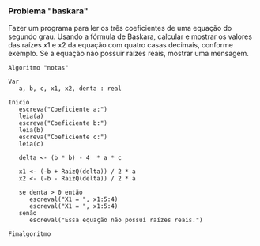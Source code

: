 ### Problema "baskara"
Fazer um programa para ler os três coeficientes de uma equação do segundo grau. Usando a fórmula de Baskara, calcular e mostrar os valores das raízes x1 e x2 da equação com quatro casas decimais,
conforme exemplo. Se a equação não possuir raízes reais, mostrar uma mensagem. 

```portugol
Algoritmo "notas"

Var
   a, b, c, x1, x2, denta : real

Inicio
   escreva("Coeficiente a:")
   leia(a)
   escreva("Coeficiente b:")
   leia(b)
   escreva("Coeficiente c:")
   leia(c)

   delta <- (b * b) - 4  * a * c

   x1 <- (-b + RaizQ(delta)) / 2 * a
   x2 <- (-b - RaizQ(delta)) / 2 * a
   
   se denta > 0 então
      escreval("X1 = ", x1:5:4)
      escreval("X1 = ", x1:5:4)
   senão
      escreval("Essa equação não possui raízes reais.")

Fimalgoritmo